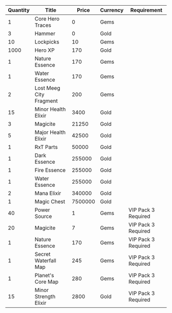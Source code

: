 | Quantity | Title | Price | Currency |  Requirement |
| -------- | ----- | ----- | -------- |  ----------- |
| 1 | Core Hero Traces | 0 | Gems |  |
| 3 | Hammer | 0 | Gold |  |
| 10 | Lockpicks | 10 | Gems |  |
| 1000 | Hero XP | 170 | Gold |  |
| 1 | Nature Essence | 170 | Gems |  |
| 1 | Water Essence | 170 | Gems |  |
| 2 | Lost Meeg City Fragment | 200 | Gems |  |
| 15 | Minor Health Elixir | 3400 | Gold |  |
| 3 | Magicite | 21250 | Gold |  |
| 5 | Major Health Elixir | 42500 | Gold |  |
| 1 | RxT Parts | 50000 | Gold |  |
| 1 | Dark Essence | 255000 | Gold |  |
| 1 | Fire Essence | 255000 | Gold |  |
| 1 | Water Essence | 255000 | Gold |  |
| 2 | Mana Elixir | 340000 | Gold |  |
| 1 | Magic Chest | 7500000 | Gold |  |
| 40 | Power Source | 1 | Gems | VIP Pack 3 Required |
| 20 | Magicite | 7 | Gems | VIP Pack 3 Required |
| 1 | Nature Essence | 170 | Gems | VIP Pack 3 Required |
| 1 | Secret Waterfall Map | 245 | Gems | VIP Pack 3 Required |
| 1 | Planet's Core Map | 280 | Gems | VIP Pack 3 Required |
| 15 | Minor Strength Elixir | 2800 | Gold | VIP Pack 3 Required |

